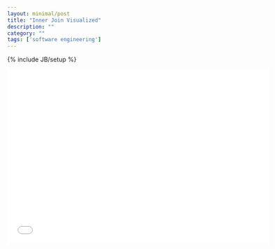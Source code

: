 ```yaml
---
layout: minimal/post
title: "Inner Join Visualized"
description: ""
category: ""
tags: ['software engineering']
---
```

{% include JB/setup %}
<iframe src='/assets/animations/InnerJoin.html' frameBorder='0' scrolling='no' width='600' height='400' style='margin:0;padding:0;'></iframe>
